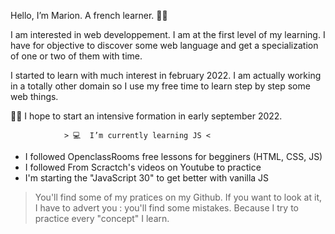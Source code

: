 Hello, I’m Marion. A french learner. 👩🏻

I am interested in web developpement. I am at the first level of my learning. I have for objective to discover some web language and get a specialization of one or two of them with time. 

I started to learn with much interest in february 2022. I am actually working in a totally other domain so I use my free time to learn step by step some web things.

💪🏻 I hope to start an intensive formation in early september 2022.



                > 💻  I’m currently learning JS <

- I followed OpenclassRooms free lessons for begginers (HTML, CSS, JS)
- I followed From Scractch's videos on Youtube to practice
- I'm starting the "JavaScript 30" to get better with vanilla JS


> You'll find some of my pratices on my Github. If you want to look at it, I have to advert you : you'll find some mistakes. Because I try to practice every "concept" I learn.



